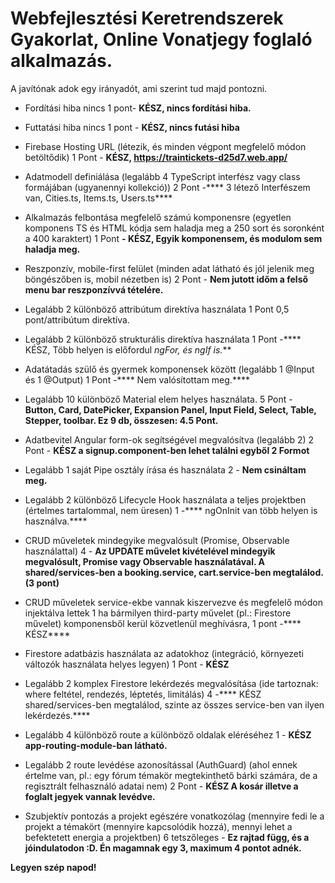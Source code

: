 # Webfejlesztési Keretrendszerek Gyakorlat, Online Vonatjegy foglaló alkalmazás.
A javítónak adok egy irányadót, ami szerint tud majd pontozni.

- Fordítási hiba nincs	1	pont- ****KÉSZ, nincs fordítási hiba.****

- Futtatási hiba nincs	1 pont	- ****KÉSZ, nincs futási hiba****

- Firebase Hosting URL (létezik, és minden végpont megfelelő módon betöltődik)	1 Pont	- ****KÉSZ, https://traintickets-d25d7.web.app/****

- Adatmodell definiálása (legalább 4 TypeScript interfész vagy class formájában (ugyanennyi kollekció))	2 Pont	-**** 3 létező Interfészem van, Cities.ts, Items.ts, Users.ts****

- Alkalmazás felbontása megfelelő számú komponensre (egyetlen komponens TS és HTML kódja sem haladja meg a 250 sort és soronként a 400 karaktert)	1 Pont	****- KÉSZ, Egyik komponensem, és modulom sem haladja meg.****

- Reszponzív, mobile-first felület (minden adat látható és jól jelenik meg böngészőben is, mobil nézetben is)	2 Pont	-  ****Nem jutott időm a felső menu bar reszponzívvá tételére.****

- Legalább 2 különböző attribútum direktíva használata	1 Pont	0,5 pont/attribútum direktíva.

- Legalább 2 különböző strukturális direktíva használata	1 Pont	-**** KÉSZ, Több helyen is előfordul *ngFor, és *ngIf is.****

- Adatátadás szülő és gyermek komponensek között (legalább 1 @Input és 1 @Output)	1 Pont	-**** Nem valósítottam meg.****

- Legalább 10 különböző Material elem helyes használata.	5	Pont - ****Button, Card, DatePicker, Expansion Panel, Input Field, Select, Table, Stepper, toolbar. Ez 9 db, összesen: 4.5 Pont.****

- Adatbevitel Angular form-ok segítségével megvalósítva (legalább 2)	2 Pont - ****KÉSZ a signup.component-ben lehet találni egyből 2 Formot****

- Legalább 1 saját Pipe osztály írása és használata	2	- ****Nem csináltam meg.****

- Legalább 2 különböző Lifecycle Hook használata a teljes projektben (értelmes tartalommal, nem üresen)	1	-**** ngOnInit van több helyen is használva.****

- CRUD műveletek mindegyike megvalósult (Promise, Observable használattal)	4	- ****Az UPDATE művelet kivételével mindegyik megvalósult, Promise vagy Observable használatával. A shared/services-ben a booking.service, cart.service-ben megtalálod. (3 pont)****

- CRUD műveletek service-ekbe vannak kiszervezve és megfelelő módon injektálva lettek	1	ha bármilyen third-party művelet (pl.: Firestore művelet) komponensből kerül közvetlenül meghívásra, 1 pont -**** KÉSZ****

- Firestore adatbázis használata az adatokhoz (integráció, környezeti változók használata helyes legyen)	1	Pont - ****KÉSZ****

- Legalább 2 komplex Firestore lekérdezés megvalósítása (ide tartoznak: where feltétel, rendezés, léptetés, limitálás)	4 -**** KÉSZ shared/services-ben megtalálod, szinte az összes service-ben van ilyen lekérdezés.****

- Legalább 4 különböző route a különböző oldalak eléréséhez	1 - ****KÉSZ app-routing-module-ban látható.****

- Legalább 2 route levédése azonosítással (AuthGuard) (ahol ennek értelme van, pl.: egy fórum témakör megtekinthető bárki számára, de a regisztrált felhasználó adatai nem)	2 Pont - ****KÉSZ A kosár illetve a foglalt jegyek vannak levédve.****

- Szubjektív pontozás a projekt egészére vonatkozólag (mennyire fedi le a projekt a témakört (mennyire kapcsolódik hozzá), mennyi lehet a befektetett energia a projektben)	6	tetszőleges - ****Ez rajtad függ, és a jóindulatodon :D. Én magamnak egy 3, maximum 4 pontot adnék.****

****Legyen szép napod!****



